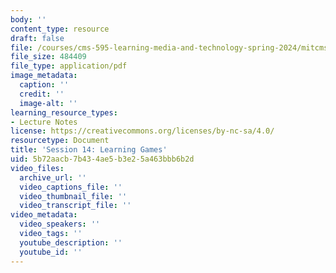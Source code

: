 ```yaml
---
body: ''
content_type: resource
draft: false
file: /courses/cms-595-learning-media-and-technology-spring-2024/mitcms_595_s24_ses14.pdf
file_size: 484409
file_type: application/pdf
image_metadata:
  caption: ''
  credit: ''
  image-alt: ''
learning_resource_types:
- Lecture Notes
license: https://creativecommons.org/licenses/by-nc-sa/4.0/
resourcetype: Document
title: 'Session 14: Learning Games'
uid: 5b72aacb-7b43-4ae5-b3e2-5a463bbb6b2d
video_files:
  archive_url: ''
  video_captions_file: ''
  video_thumbnail_file: ''
  video_transcript_file: ''
video_metadata:
  video_speakers: ''
  video_tags: ''
  youtube_description: ''
  youtube_id: ''
---
```

